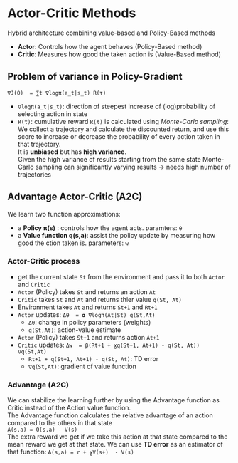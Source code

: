 # Actor-Critic Methods
Hybrid architecture combining value-based and Policy-Based methods  
- **Actor**: Controls how the agent behaves (Policy-Based method)
- **Critic**: Measures how good the taken action is (Value-Based method)

## Problem of variance in Policy-Gradient  
`∇J(θ)  = ∑t ∇logπ(a_t|s_t) R(τ)`
- `∇logπ(a_t|s_t)`: direction of steepest increase of (log)probability of selecting action in state
- `R(τ)`: cumulative reward
`R(τ)` is calculated using *Monte-Carlo sampling*:  
We collect a trajectory and calculate the discounted return, and use this score to increase or decrease the probability of every action taken in that trajectory.  
It is **unbiased** but has **high variance**.  
Given the high variance of results starting from the same state Monte-Carlo sampling can significantly varying results
-> needs high number of trajectories


## Advantage Actor-Critic (A2C)
We learn two function approximations:
- a **Policy π(s)** : controls how the agent acts.
    paramters: `θ`
- a **Value function q(s,a)**: assist the policy update by measuring how good the ction taken is.
    parameters: `w`

### Actor-Critic process
- get the current state `St` from the environment and pass it to both `Actor` and `Critic`
- `Actor` (Policy) takes `St` and  returns an action `At` 
- `Critic` takes `St` and `At`  and returns thier value `q(St, At)`
- Environment takes `At` and returns `St+1` and `Rt+1`
- `Actor` updates:
  `Δθ  = 𝛂 ∇logπ(At|St) q(St,At)`
  - `Δθ`: change in policy parameters (weights)
  - `q(St,At)`: action-value estimate
- `Actor` (Policy) takes `St+1` and  returns action `At+1` 
- `Critic` updates:
  `Δw  = β(Rt+1 + ɣq(St+1, At+1) - q(St, At)) ∇q(St,At)`
  - `Rt+1 + q(St+1, At+1) - q(St, At)`: TD error
  - `∇q(St,At)`: gradient of value function

### Advantage (A2C)
We can stabilize the learning further by using the Advantage function as Critic instead of the Action value function.  
The Advantage function calculates the relative advantage of an action compared to the others in that state   
`A(s,a) = Q(s,a) - V(s)`  
The extra reward we get if we take this action at that state compared to the mean reward we get at that state.
We can use **TD error** as an estimator of that function: `A(s,a) = r + ɣV(s+)  - V(s)`  
